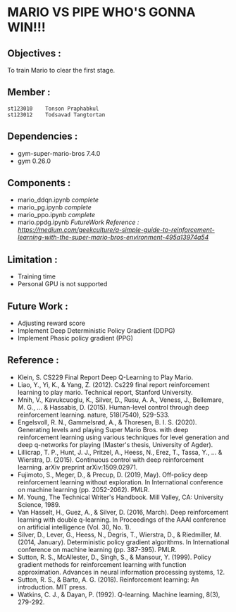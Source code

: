 # MARIO VS PIPE WHO'S GONNA WIN!!!
## Objectives :
To train Mario to clear the first stage.

## Member :
```
st123010	Tonson Praphabkul
st123012	Todsavad Tangtortan
```
## Dependencies :
- gym-super-mario-bros 7.4.0
- gym 0.26.0
## Components :
- mario_ddqn.ipynb *complete*
- mario_pg.ipynb *complete*
- mario_ppo.ipynb *complete*
- mario.ppdg.ipynb *FutureWork*
*Reference : https://medium.com/geekculture/a-simple-guide-to-reinforcement-learning-with-the-super-mario-bros-environment-495a13974a54*
## Limitation :
- Training time 
- Personal GPU is not supported

## Future Work :
- Adjusting reward score
- Implement Deep Deterministic Policy Gradient (DDPG)
- Implement Phasic policy gradient (PPG)
## Reference :
- Klein, S. CS229 Final Report Deep Q-Learning to Play Mario.
- Liao, Y., Yi, K., & Yang, Z. (2012). Cs229 final report reinforcement learning to play mario. Technical report, Stanford University.
- Mnih, V., Kavukcuoglu, K., Silver, D., Rusu, A. A., Veness, J., Bellemare, M. G., ... & Hassabis, D. (2015). Human-level control through deep reinforcement learning. nature, 518(7540), 529-533.
- Engelsvoll, R. N., Gammelsrød, A., & Thoresen, B. I. S. (2020). Generating levels and playing Super Mario Bros. with deep reinforcement learning using various techniques for level generation and deep q-networks for playing (Master's thesis, University of Agder).
- Lillicrap, T. P., Hunt, J. J., Pritzel, A., Heess, N., Erez, T., Tassa, Y., ... & Wierstra, D. (2015). Continuous control with deep reinforcement learning. arXiv preprint arXiv:1509.02971.
-  Fujimoto, S., Meger, D., & Precup, D. (2019, May). Off-policy deep reinforcement learning without exploration. In International conference on machine learning (pp. 2052-2062). PMLR.
- M. Young, The Technical Writer's Handbook. Mill Valley, CA: University Science, 1989.
- Van Hasselt, H., Guez, A., & Silver, D. (2016, March). Deep reinforcement learning with double q-learning. In Proceedings of the AAAI conference on artificial intelligence (Vol. 30, No. 1).
- Silver, D., Lever, G., Heess, N., Degris, T., Wierstra, D., & Riedmiller, M. (2014, January). Deterministic policy gradient algorithms. In International conference on machine learning (pp. 387-395). PMLR.
- Sutton, R. S., McAllester, D., Singh, S., & Mansour, Y. (1999). Policy gradient methods for reinforcement learning with function approximation. Advances in neural information processing systems, 12.
- Sutton, R. S., & Barto, A. G. (2018). Reinforcement learning: An introduction. MIT press.
- Watkins, C. J., & Dayan, P. (1992). Q-learning. Machine learning, 8(3), 279-292.